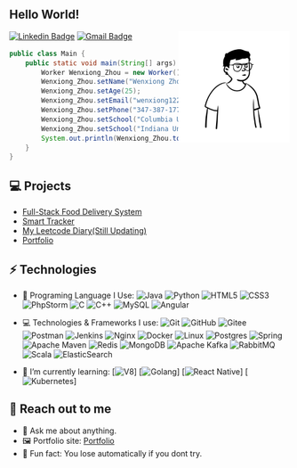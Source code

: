 <h2> Hello World!</h2>

                                                                                                                                         
                                                                                                                                         
<img src="https://github.com/zhouwenx1224/zhouwenx1224/blob/main/cvbox.org.notion-avatar-1677823595524.png" width="200" align="right"></img>

[![Linkedin Badge](https://img.shields.io/badge/-Lindkeden-blue?style=flat-square&logo=Linkedin&logoColor=white&link=https://www.linkedin.com/in/wenxiongzhou/)](https://www.linkedin.com/in/wenxiongzhou)
[![Gmail Badge](https://img.shields.io/badge/-Gmail-Red?style=flat-square&logo=Gmail&logoColor=white&link=mailto:suyash.srivastava14@gmail.com)](mailto:suyash.srivastava14@gmail.com)

```java
public class Main {
    public static void main(String[] args) {
        Worker Wenxiong_Zhou = new Worker();
        Wenxiong_Zhou.setName("Wenxiong Zhou");
        Wenxiong_Zhou.setAge(25);
        Wenxiong_Zhou.setEmail("wenxiong1224@gmail.com");
        Wenxiong_Zhou.setPhone("347-387-1775");
        Wenxiong_Zhou.setSchool("Columbia University");
        Wenxiong_Zhou.setSchool("Indiana University Bloomington");
        System.out.println(Wenxiong_Zhou.toString());
    }
}
```

## 💻 Projects

* [Full-Stack Food Delivery System](https://github.com/zhouwenx1224/reggie_food_delivery_system)
* [Smart Tracker](https://zhouwenx1224.github.io/projects/tracker/)
* [My Leetcode Diary(Still Updating)](https://zhouwenx1224.github.io/articles/)
* [Portfolio](https://zhouwenx1224.github.io/)

## ⚡ Technologies


- 🚀 Programing Language I Use:
  ![Java](https://img.shields.io/badge/java-%23ED8B00.svg?style=for-the-badge&logo=java&logoColor=white)
  ![Python](https://img.shields.io/badge/python-3670A0?style=for-the-badge&logo=python&logoColor=ffdd54)
  ![HTML5](https://img.shields.io/badge/html5-%23E34F26.svg?style=for-the-badge&logo=html5&logoColor=white)
  ![CSS3](https://img.shields.io/badge/css3-%231572B6.svg?style=for-the-badge&logo=css3&logoColor=white)
  ![PhpStorm](https://img.shields.io/badge/phpstorm-143?style=for-the-badge&logo=phpstorm&logoColor=black&color=black&labelColor=darkorchid)
  ![C](https://img.shields.io/badge/c-%2300599C.svg?style=for-the-badge&logo=c&logoColor=white)
  ![C++](https://img.shields.io/badge/c++-%2300599C.svg?style=for-the-badge&logo=c%2B%2B&logoColor=white)
  ![MySQL](https://img.shields.io/badge/mysql-%2300f.svg?style=for-the-badge&logo=mysql&logoColor=white)
  ![Angular](https://img.shields.io/badge/angular-%23DD0031.svg?style=for-the-badge&logo=angular&logoColor=white)
  
  
  

- 💻 Technologies & Frameworks I use:
  ![Git](https://img.shields.io/badge/git-%23F05033.svg?style=for-the-badge&logo=git&logoColor=white)
  ![GitHub](https://img.shields.io/badge/github-%23121011.svg?style=for-the-badge&logo=github&logoColor=white)
  ![Gitee](https://img.shields.io/badge/Gitee-C71D23?style=for-the-badge&logo=gitee&logoColor=white)
  ![Postman](https://img.shields.io/badge/Postman-FF6C37?style=for-the-badge&logo=postman&logoColor=white)
  ![Jenkins](https://img.shields.io/badge/jenkins-%232C5263.svg?style=for-the-badge&logo=jenkins&logoColor=white)
  ![Nginx](https://img.shields.io/badge/nginx-%23009639.svg?style=for-the-badge&logo=nginx&logoColor=white)
  ![Docker](https://img.shields.io/badge/docker-%230db7ed.svg?style=for-the-badge&logo=docker&logoColor=white)
  ![Linux](https://img.shields.io/badge/Linux-FCC624?style=for-the-badge&logo=linux&logoColor=black)
  ![Postgres](https://img.shields.io/badge/postgres-%23316192.svg?style=for-the-badge&logo=postgresql&logoColor=white)
  ![Spring](https://img.shields.io/badge/spring-%236DB33F.svg?style=for-the-badge&logo=spring&logoColor=white)
  ![Apache Maven](https://img.shields.io/badge/Apache%20Maven-C71A36?style=for-the-badge&logo=Apache%20Maven&logoColor=white)
  ![Redis](https://img.shields.io/badge/redis-%23DD0031.svg?style=for-the-badge&logo=redis&logoColor=white)
  ![MongoDB](https://img.shields.io/badge/MongoDB-%234ea94b.svg?style=for-the-badge&logo=mongodb&logoColor=white)
  ![Apache Kafka](https://img.shields.io/badge/Apache%20Kafka-000?style=for-the-badge&logo=apachekafka)
  ![RabbitMQ](https://img.shields.io/badge/Rabbitmq-FF6600?style=for-the-badge&logo=rabbitmq&logoColor=white)
  ![Scala](https://img.shields.io/badge/scala-%23DC322F.svg?style=for-the-badge&logo=scala&logoColor=white)
  ![ElasticSearch](https://img.shields.io/badge/-ElasticSearch-005571?style=for-the-badge&logo=elasticsearch)



- 🌱 I’m currently learning:
  [![V8](https://img.shields.io/badge/-V8-3DDC84?logo=v8&logoColor=4788F4)]
  [![Golang](https://img.shields.io/badge/-Golang-02569B?logo=go&logoColor=00ACC1)]
  [![React Native](https://img.shields.io/badge/React_Native-20232A?logo=react&logoColor=61DAFB)]
  [![Kubernetes](https://img.shields.io/badge/-Kubernetes-F5F5F5?logo=Kubernetes&logoColor=316CE6)]

## 👋 Reach out to me

- 💬 Ask me about anything.
- 🖼️ Portfolio site: [Portfolio](https://zhouwenx1224.github.io/)
- 💎 Fun fact: You lose automatically if you dont try.

